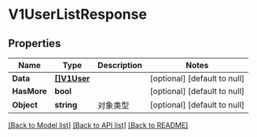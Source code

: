 # V1UserListResponse

## Properties
Name | Type | Description | Notes
------------ | ------------- | ------------- | -------------
**Data** | [**[]V1User**](v1User.md) |  | [optional] [default to null]
**HasMore** | **bool** |  | [optional] [default to null]
**Object** | **string** | 对象类型 | [optional] [default to null]

[[Back to Model list]](../README.md#documentation-for-models) [[Back to API list]](../README.md#documentation-for-api-endpoints) [[Back to README]](../README.md)


